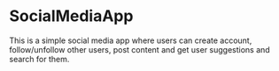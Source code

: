 # SocialMediaApp

This is a simple social media app where users
can create account, follow/unfollow other users,
post content and get user suggestions and search
for them.


